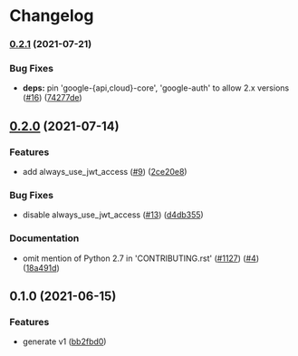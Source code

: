 # Changelog

### [0.2.1](https://www.github.com/googleapis/python-eventarc/compare/v0.2.0...v0.2.1) (2021-07-21)


### Bug Fixes

* **deps:** pin 'google-{api,cloud}-core', 'google-auth' to allow 2.x versions ([#16](https://www.github.com/googleapis/python-eventarc/issues/16)) ([74277de](https://www.github.com/googleapis/python-eventarc/commit/74277dee9067a109e0a76c5fd9fbfd7cac696c80))

## [0.2.0](https://www.github.com/googleapis/python-eventarc/compare/v0.1.0...v0.2.0) (2021-07-14)


### Features

* add always_use_jwt_access ([#9](https://www.github.com/googleapis/python-eventarc/issues/9)) ([2ce20e8](https://www.github.com/googleapis/python-eventarc/commit/2ce20e89a2d15b43e6f72bdcec1741013d1442f2))


### Bug Fixes

* disable always_use_jwt_access ([#13](https://www.github.com/googleapis/python-eventarc/issues/13)) ([d4db355](https://www.github.com/googleapis/python-eventarc/commit/d4db35506e0e0ef4feec76260b3eda4e6ebb8b38))


### Documentation

* omit mention of Python 2.7 in 'CONTRIBUTING.rst' ([#1127](https://www.github.com/googleapis/python-eventarc/issues/1127)) ([#4](https://www.github.com/googleapis/python-eventarc/issues/4)) ([18a491d](https://www.github.com/googleapis/python-eventarc/commit/18a491de894bede3d1d675c0bbc884def6eaaf6d))

## 0.1.0 (2021-06-15)


### Features

* generate v1 ([bb2fbd0](https://www.github.com/googleapis/python-eventarc/commit/bb2fbd08b73879699d2c2df13693e15bafde7f65))
